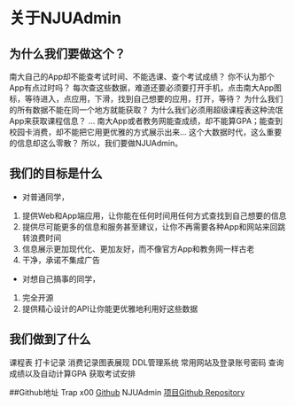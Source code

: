 # 关于NJUAdmin

## 为什么我们要做这个？


南大自己的App却不能查考试时间、不能选课、查个考试成绩？
你不认为那个App有点过时吗？
每次查这些数据，难道还要必须要打开手机，点击南大App图标，等待进入，点应用，下滑，找到自己想要的应用，打开，等待？
为什么我们的所有数据不能在同一个地方就能获取？
为什么我们必须用超级课程表这种流氓App来获取课程信息？
...
南大App或者教务网能查成绩，却不能算GPA；能查到校园卡消费，却不能把它用更优雅的方式展示出来...
这个大数据时代，这么重要的信息却这么零散？
所以，我们要做NJUAdmin。

## 我们的目标是什么

*  对普通同学，
1. 提供Web和App端应用，让你能在任何时间用任何方式查找到自己想要的信息
2. 提供尽可能更多的信息和服务甚至建议，让你不再需要各种App和网站来回跳转浪费时间
3. 信息展示更加现代化、更加友好，而不像官方App和教务网一样古老
3. 干净，承诺不集成广告
*  对想自己搞事的同学，
1. 完全开源
2. 提供精心设计的API让你能更优雅地利用好这些数据

## 我们做到了什么
课程表
打卡记录
消费记录图表展现
DDL管理系统
常用网站及登录账号密码
查询成绩以及自动计算GPA
获取考试安排

##Github地址
Trap x00  [Github](https://github.com/trapx00)
NJUAdmin [项目Github Repository](https://github.com/trapx00/NJUAdmin)




